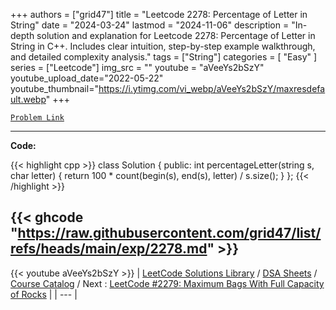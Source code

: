 
+++
authors = ["grid47"]
title = "Leetcode 2278: Percentage of Letter in String"
date = "2024-03-24"
lastmod = "2024-11-06"
description = "In-depth solution and explanation for Leetcode 2278: Percentage of Letter in String in C++. Includes clear intuition, step-by-step example walkthrough, and detailed complexity analysis."
tags = ["String"]
categories = [
    "Easy"
]
series = ["Leetcode"]
img_src = ""
youtube = "aVeeYs2bSzY"
youtube_upload_date="2022-05-22"
youtube_thumbnail="https://i.ytimg.com/vi_webp/aVeeYs2bSzY/maxresdefault.webp"
+++



[`Problem Link`](https://leetcode.com/problems/percentage-of-letter-in-string/description/)

---
**Code:**

{{< highlight cpp >}}
class Solution {
public:
    int percentageLetter(string s, char letter) {
        return 100 * count(begin(s), end(s), letter) / s.size();
    }
};
{{< /highlight >}}

{{< ghcode "https://raw.githubusercontent.com/grid47/list/refs/heads/main/exp/2278.md" >}}
---
{{< youtube aVeeYs2bSzY >}}
| [LeetCode Solutions Library](https://grid47.xyz/leetcode/) / [DSA Sheets](https://grid47.xyz/sheets/) / [Course Catalog](https://grid47.xyz/courses/) / Next : [LeetCode #2279: Maximum Bags With Full Capacity of Rocks](https://grid47.xyz/leetcode/solution-2279-maximum-bags-with-full-capacity-of-rocks/) |
| --- |

